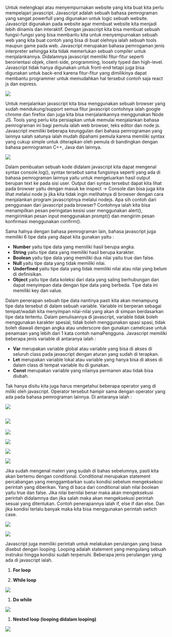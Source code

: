 Untuk melengkapi atau menyempurnakan website yang kita buat kita perlu mempelajari javascript. Javascript adalah sebuah bahasa pemrograman yang sangat powerfull yang digunakan untuk logic sebuah website. Javascript digunakan pada website agar membuat website kita menjadi lebih dinamis dan interaktif. Dengan javascript kita bisa membuat sebuah fungsi-fungsi yang bisa membantu kita untuk menyempurnakan sebuah web yang kita buat contoh yang bisa di buat olehnya ialah sebuah tools maupun game pada web. Javascript merupakan bahasa pemrogaman jenis interpreter sehingga kita tidak memerlukan sebuah compiler untuk menjalankannya. Didalamnya javascript memiliki fitur-fitur seperti berorientasi objek, client-side, programming, loosely typed dan high-level. Javascript tidak hanya digunakan untuk front-end tetapi juga bisa digunakan untuk back-end karena fitur-fitur yang dimilikinya dapat membantu programmer untuk memudahkan hal tersebut contoh saja react js dan express.

![](1.png)

Untuk menjalankan javascript kita bisa menggunakan sebuah browser yang sudah mendukung/support semua fitur javascript contohnya ialah google chrome dan firefox dan juga kita bisa menjalankannya menggunakan Node JS. Tools yang perlu kita persiapkan untuk memulai menjalankan bahasa pemrograman ini bagi pemula ialah web browser, teks editor dan node js. Javascript memiliki beberapa keunggulan dari bahasa pemrograman yang lainnya salah satunya ialah mudah dipahami pemula karena memiliki syntax yang cukup simple untuk diterapkan oleh pemula di bandingkan dengan bahasa pemrograman C++, Java dan lainnya.

![](2.png)

Dalam pembuatan sebuah kode didalam javascript kita dapat mengenal syntax console.log(), syntax tersebut sama fungsinya seperti yang ada di bahasa pemrograman lainnya yaitu untuk mengeluarkan hasil output berupan text ke pada sisi user. Output dari syntax tersebut dapat kita lihat pada browser yaitu dengan masuk ke inspect -\> Console dan bisa juga kita lihat melalui node js jika kita tidak ingin melihatnya di browser dengan cara menjalankan program javascriptnya melalui nodejs. Apa sih contoh dari penggunaan dari javascript pada browser? Contohnya ialah kita bisa menampilkan pesan peringatan kesisi user menggunakan alert(), mengirimkan pesan input menggunakan prompt() dan mengirim pesan konfirmasi menggunakan confirm().

Sama halnya dengan bahasa pemrograman lain, bahasa javascript juga memiliki 6 tipe data yang dapat kita gunakan yaitu :

- **Number** yaitu tipe data yang memiliki hasil berupa angka.
- **String** yaitu tipe data yang memiliki hasil berupa karakter.
- **Boolean** yaitu tipe data yang memiliki dua nilai yaitu true dan false.
- **Null** yaitu tipe data yang tidak memiliki nilai.
- **Underfined** yaitu tipe data yang tidak memiliki nilai atau nilai yang belum di definisikan.
- **Object** yaitu tipe data koleksi dari data yang saling berhubungan dan dapat menyimpan data dengan tipe data yang berbeda. Tipe data ini memiliki key dan value.

Dalam penerapan sebuah tipe data nantinya pasti kita akan menampung tipe data tersebut di dalam sebuah variable. Variable ini berperan sebagai tempat/wadah kita menyimpan nilai-nilai yang akan di simpan berdasarkan tipe data tertentu. Dalam penulisannya di javascript, variable tidak boleh menggunakan karakter spesial, tidak boleh menggunakan spasi spasi, tidak boleh diawali dengan angka atau underscore dan gunakan camelcase untuk penamaan yang lebih dari 1 kata contoh namaPengguna. Javascript memiliki beberapa jenis variable di antaranya ialah :

- **Var** merupakan variable global atau variable yang bisa di akses di seluruh class pada javascript dengan aturan yang sudah di terapkan.
- **Let** merupakan variable lokal atau variable yang hanya bisa di akses di dalam class di tempat variable itu di gunakan.
- **Const** merupakan variable yang nilainya permanen atau tidak bisa diubah.

Tak hanya disitu kita juga harus mengetahui beberapa operator yang di miliki oleh javascript. Operator tersebut hampir sama dengan operator yang ada pada bahasa pemrograman lainnya. Di antaranya ialah :

![](3.png)

## ![](RackMultipart20220928-1-ruetmr_html_4dace8f9b7c15ded.png)

![](4.png)

![](5.png)

![](6.png)

![](7.png)

Jika sudah mengenal materi yang sudah di bahas sebelumnya, pasti kita akan bertemu dengan conditional. Conditional merupakan statement percabangan yang menggambarkan suatu kondisi sebelum mengeksekosi perintah yang diberikan. Yang di baca dari conditional ialah nilai boolean yaitu true dan false. Jika nilai bernilai benar maka akan mengeksekusi perintah didalamnya dan jika salah maka akan mengeksekusi perintah sesuai yang ditentukan. Contoh penerapannya ialah if, else if dan else. Dan jika kondisi terlalu banyak maka kita bisa menggunakan perintah swtich case.

![](9.png)

![](8.png)

Javascript juga memiliki perintah untuk melakukan perulangan yang biasa disebut dengan looping. Looping adalah statement yang mengulang sebuah instruksi hingga kondisi sudah terpenuhi. Beberapa jenis perulangan yang ada di javascript ialah.

1. **For loop**


1. **While loop**

![](10.png)

1. **Do while**

![](11.png)

1. **Nested loop (looping didalam looping)**

![](12.png)
